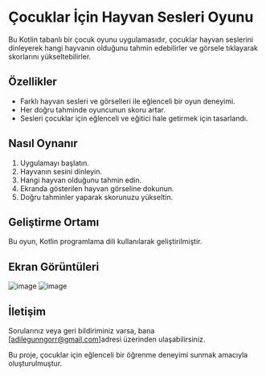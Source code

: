 # Çocuklar İçin Hayvan Sesleri Oyunu

Bu Kotlin tabanlı bir çocuk oyunu uygulamasıdır, çocuklar hayvan seslerini dinleyerek hangi hayvanın olduğunu tahmin edebilirler ve görsele tıklayarak skorlarını yükseltebilirler.

## Özellikler

- Farklı hayvan sesleri ve görselleri ile eğlenceli bir oyun deneyimi.
- Her doğru tahminde oyuncunun skoru artar.
- Sesleri çocuklar için eğlenceli ve eğitici hale getirmek için tasarlandı.

## Nasıl Oynanır

1. Uygulamayı başlatın.
2. Hayvanın sesini dinleyin.
3. Hangi hayvan olduğunu tahmin edin.
4. Ekranda gösterilen hayvan görseline dokunun.
5. Doğru tahminler yaparak skorunuzu yükseltin.

## Geliştirme Ortamı

Bu oyun, Kotlin programlama dili kullanılarak geliştirilmiştir. 

## Ekran Görüntüleri

  ![image](https://github.com/Adl1coder/HayvanBulmaca/assets/93915867/02e7f918-77bd-4876-815f-bb2e1977deb3)
  ![image](https://github.com/Adl1coder/HayvanBulmaca/assets/93915867/7eb2f571-840d-4116-a02a-02fbb2c4c024)





## İletişim

Sorularınız veya geri bildiriminiz varsa, bana [adilegunngorr@gmail.com]adresi üzerinden ulaşabilirsiniz.

Bu proje, çocuklar için eğlenceli bir öğrenme deneyimi sunmak amacıyla oluşturulmuştur. 

